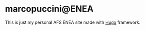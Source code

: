 # marcopuccini@ENEA
This is just my personal AFS ENEA site made with [Hugo](https://gohugo.io/) framework.
